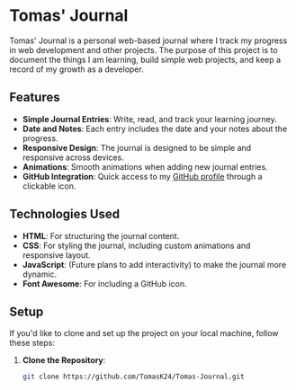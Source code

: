 # Tomas' Journal

Tomas' Journal is a personal web-based journal where I track my progress in web development and other projects. The purpose of this project is to document the things I am learning, build simple web projects, and keep a record of my growth as a developer.

## Features

- **Simple Journal Entries**: Write, read, and track your learning journey.
- **Date and Notes**: Each entry includes the date and your notes about the progress.
- **Responsive Design**: The journal is designed to be simple and responsive across devices.
- **Animations**: Smooth animations when adding new journal entries.
- **GitHub Integration**: Quick access to my [GitHub profile](https://github.com/TomasK24) through a clickable icon.

## Technologies Used

- **HTML**: For structuring the journal content.
- **CSS**: For styling the journal, including custom animations and responsive layout.
- **JavaScript**: (Future plans to add interactivity) to make the journal more dynamic.
- **Font Awesome**: For including a GitHub icon.

## Setup

If you'd like to clone and set up the project on your local machine, follow these steps:

1. **Clone the Repository**:
   ```bash
   git clone https://github.com/TomasK24/Tomas-Journal.git
